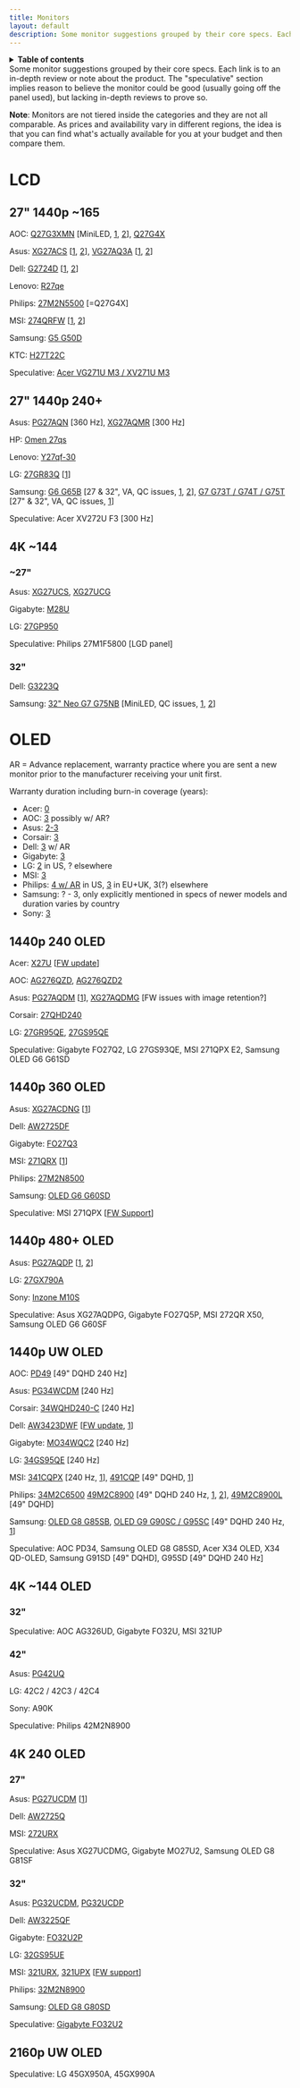 ```yaml
---
title: Monitors
layout: default
description: Some monitor suggestions grouped by their core specs. Each link is to an in-depth review or note about the product. The "speculative" section implies reason to believe the monitor could be good (usually going off the panel used), but lacking in-depth reviews to prove so.
---
```

<details closed markdown="block">
  <summary>
    <b>Table of contents</b>
  </summary>
  {: .text-delta }
- TOC
{:toc}
</details>
Some monitor suggestions grouped by their core specs. Each link is to an in-depth review or note about the product. The "speculative" section implies reason to believe the monitor could be good (usually going off the panel used), but lacking in-depth reviews to prove so.

**Note**: Monitors are not tiered inside the categories and they are not all comparable. As prices and availability vary in different regions, the idea is that you can find what's actually available for you at your budget and then compare them.

# LCD

## 27" 1440p ~165

AOC: [Q27G3XMN](<https://www.youtube.com/watch?v=XbQ8Pe4WVxc>) [MiniLED, [1](<https://www.rtings.com/monitor/reviews/aoc/q27g3xmn>), [2](<https://tftcentral.co.uk/reviews/aoc-q27g3xmn>)], [Q27G4X](<https://www.youtube.com/watch?v=Ix9jwP_q_IM>)

Asus: [XG27ACS](<https://www.youtube.com/watch?v=cXgvP84g2BU>) [[1](<https://www.rtings.com/monitor/reviews/asus/rog-strix-xg27acs>), [2](<https://www.youtube.com/watch?v=G2T1wNu6Q6Y>)], [VG27AQ3A](<https://www.youtube.com/watch?v=jogkXwQwQI4>) [[1](<https://www.youtube.com/watch?v=__WHIe_KPXY>), [2](<https://www.youtube.com/watch?v=X39gYoif7Jk>)]

Dell: [G2724D](<https://www.youtube.com/watch?v=pw9ByU6AOd8>) [[1](<https://www.rtings.com/monitor/reviews/dell/g2724d>), [2](<https://www.youtube.com/watch?v=7Bj59SEc3f8>)]

Lenovo: [R27qe](<https://www.youtube.com/watch?v=PcUNbfsOrQM>)

Philips: [27M2N5500](<https://www.youtube.com/watch?v=ElbQ5WiO95c>) [=Q27G4X]

MSI: [274QRFW](<https://hardwareand.co/dossiers/peripheriques/analyse-le-moniteur-mag-274qrfw-de-chez-msi>) [[1](<https://youtu.be/Gt12D4TUnUU?t=6m47s>), [2](<https://www.youtube.com/watch?v=mTM136IQiNQ>)]

Samsung: [G5 G50D](<https://www.rtings.com/monitor/reviews/samsung/odyssey-g5-g50d-s27dg50>)

KTC: [H27T22C](<https://youtu.be/hkPUK8FM_VQ>)

Speculative: [Acer VG271U M3 / XV271U M3](<https://discord.com/channels/286168815585198080/873056765367955478/1293533301968994307>)

## 27" 1440p 240+

Asus: [PG27AQN](<https://www.youtube.com/watch?v=eYFtLBM3a78>) [360 Hz], [XG27AQMR](<https://www.youtube.com/watch?v=Wik4DhEaj_8>) [300 Hz]

HP: [Omen 27qs](<https://www.rtings.com/monitor/reviews/hp/omen-27qs>)

Lenovo: [Y27qf-30](<https://www.youtube.com/watch?v=GofFvSYi1CQ>)

LG: [27GR83Q](<https://www.youtube.com/watch?v=Z-1zV7MYT4U>) [[1](<https://www.youtube.com/watch?v=IEv895dnoVY>)]

Samsung: [G6 G65B](<https://www.rtings.com/monitor/reviews/samsung/odyssey-g6-s32bg65>) [27 & 32", VA, QC issues, [1](<https://www.youtube.com/watch?v=lqblkGhMwq4>), [2](<https://www.typectechreviews.com/post/samsung-odyssey-g6-g65b-gaming-monitor-review>)], [G7 G73T / G74T / G75T](<https://www.youtube.com/watch?v=go1qsBetgV0>) [27" & 32", VA, QC issues, [1](<https://www.rtings.com/monitor/reviews/samsung/odyssey-g7-c32g75t>)] 

Speculative: Acer XV272U F3 [300 Hz]

## 4K ~144

### ~27"

Asus: [XG27UCS](<https://www.youtube.com/watch?v=7c_SW4539Lk>), [XG27UCG](<https://www.youtube.com/watch?v=rVYVDODQmQ8>)

Gigabyte: [M28U](<https://www.youtube.com/watch?v=xnJjuQdQiyo>)

LG: [27GP950](<https://www.rtings.com/monitor/reviews/lg/27gp950-b>)

Speculative: Philips 27M1F5800 [LGD panel]

### 32"

Dell: [G3223Q](<https://www.rtings.com/monitor/reviews/dell/g3223q>)

Samsung: [32" Neo G7 G75NB](<https://www.youtube.com/watch?v=SMcABSuKAK0>) [MiniLED, QC issues, [1](<https://www.rtings.com/monitor/reviews/samsung/odyssey-neo-g7-s32bg75>), [2](<https://pcmonitors.info/reviews/samsung-odyssey-neo-g7-s32bg75/>)]

# OLED

AR = Advance replacement, warranty practice where you are sent a new monitor prior to the manufacturer receiving your unit first.

Warranty duration including burn-in coverage (years):
- Acer: [0](<https://images.acer.com/is/content/acer/Acer_MON_WTY_DOC_3_YR_MICI_US_CA_MX_LA_46.AD159.003_040213pdf>)
- AOC: [3](<https://aoc.com/us/gaming/aoc-oled>) possibly w/ AR?
- Asus: [2-3](<https://www.asus.com/us/support/faq/1051914/>)
- Corsair: [3](<https://www.corsair.com/us/en/explorer/gamer/monitors/should-i-be-concerned-about-burn-in-on-my-corsair-oled-monitor/>)
- Dell: [3](<https://tftcentral.co.uk/news/improvements-in-oled-care-features-allow-manufacturers-to-offer-added-burn-in-warranty-cover>) w/ AR
- Gigabyte: [3](<https://www.gigabyte.com/Press/News/2154>)
- LG: [2](<https://www.theverge.com/23827701/lg-oled-burn-in-warranty-two-desktop-monitor-windows>) in US, ? elsewhere 
- MSI: [3](<https://www.msi.com/news/detail/3-Year-Burn-in-Warranty-for-MSI-OLED-Monitors-143207>)
- Philips: [4 w/ AR](<https://www.usa.philips.com/c-w/support-home/warranty/warranty-bl.html>) in US, [3](<https://www.evnia.philips>) in EU+UK, 3(?) elsewhere
- Samsung: ? - 3, only explicitly mentioned in specs of newer models and duration varies by country
- Sony: [3](<https://www.hdtvtest.co.uk/news/sony-offers-three-year-burn-in-warranty-cover-for-oled-monitors>)

## 1440p 240 OLED

Acer: [X27U](<https://www.youtube.com/watch?v=9Fnmz2e_4xI>) [[FW update](<https://www.youtube.com/watch?v=n58SwahHSVk>)]

AOC: [AG276QZD](<https://www.youtube.com/watch?v=C0PS9yM-t6Y>), [AG276QZD2](<https://www.youtube.com/watch?v=7tXNC-rFs1g>)

Asus: [PG27AQDM](<https://www.youtube.com/watch?v=R0AkfhZp70w>) [[1](<https://www.youtube.com/watch?v=CqRT06hFDL8>)], [XG27AQDMG](<https://www.youtube.com/watch?v=4OD1Gml24gI>) [FW issues with image retention?]

Corsair: [27QHD240](<https://www.youtube.com/watch?v=ksNCMduj_yc>)

LG: [27GR95QE](<https://www.youtube.com/watch?v=2YBJFYGtmQk>), [27GS95QE](<https://www.rtings.com/monitor/reviews/lg/27gs95qe-b>)

Speculative: Gigabyte FO27Q2, LG 27GS93QE, MSI 271QPX E2, Samsung OLED G6 G61SD

## 1440p 360 OLED

Asus: [XG27ACDNG](<https://www.youtube.com/watch?v=3jjFoEi0zDA>) [[1](<https://www.rtings.com/monitor/reviews/asus/rog-strix-oled-xg27acdng>)]

Dell: [AW2725DF](<https://www.youtube.com/watch?v=0ssesoCm4lU>)

Gigabyte: [FO27Q3](<https://www.youtube.com/watch?v=Je2WdeqaHto>)

MSI: [271QRX](<https://www.youtube.com/watch?v=XgtzP5Xs1aI>) [[1](<https://www.youtube.com/watch?v=-BcXYC9ANxE>)]

Philips: [27M2N8500](<https://www.youtube.com/watch?v=k7fe2KeD25g>)

Samsung: [OLED G6 G60SD](<https://www.rtings.com/monitor/reviews/samsung/odyssey-oled-g6-g60sd-s27dg60>)

Speculative: MSI 271QPX [[FW Support](<https://www.msi.com/news/detail/MAG-321UPX-QD-OLED-and-MAG-271QPX-QD-OLED-Support-Firmware-Update-143951>)]

## 1440p 480+ OLED

Asus: [PG27AQDP](<https://www.youtube.com/watch?v=fLekvkdOQvI>) [[1](<https://www.rtings.com/monitor/reviews/asus/rog-swift-oled-pg27aqdp>), [2](<https://tftcentral.co.uk/reviews/asus-rog-swift-pg27aqdp>)]

LG: [27GX790A](<https://www.rtings.com/monitor/reviews/lg/27gx790a-b>)

Sony: [Inzone M10S](<https://www.rtings.com/monitor/reviews/sony/inzone-m10s>)

Speculative: Asus XG27AQDPG, Gigabyte FO27Q5P, MSI 272QR X50, Samsung OLED G6 G60SF

## 1440p UW OLED

AOC: [PD49](<https://tftcentral.co.uk/reviews/aoc-agon-pro-porsche-design-pd49>) [49" DQHD 240 Hz]

Asus: [PG34WCDM](<https://www.rtings.com/monitor/reviews/asus/rog-swift-oled-pg34wcdm>) [240 Hz]

Corsair: [34WQHD240-C](<https://www.youtube.com/watch?v=_5gInzdwoQs>) [240 Hz]

Dell: [AW3423DWF](<https://www.youtube.com/watch?v=b0aLF3KVOTQ>) [[FW update](<https://www.youtube.com/watch?v=jTvqGFBPIw4>), [1](<https://www.rtings.com/monitor/reviews/dell/alienware-aw3423dwf>)]

Gigabyte: [MO34WQC2](<https://www.youtube.com/watch?v=AaHOcqinQBI>) [240 Hz]

LG: [34GS95QE](<https://www.rtings.com/monitor/reviews/lg/34gs95qe-b>) [240 Hz]

MSI: [341CQPX](<https://www.youtube.com/watch?v=YYCKQ2Pcgw0>) [240 Hz, [1](<https://tftcentral.co.uk/reviews/msi-mpg-341cqpx-qd-oled>)], [491CQP](<https://www.youtube.com/watch?v=IPgb7xaW6B0>) [49" DQHD, [1](<https://www.youtube.com/watch?v=xDYc6_jIDec>)]

Philips: [34M2C6500](<https://www.youtube.com/watch?v=iPCvktwPp60>) [49M2C8900](<https://www.youtube.com/watch?v=Pe4hfsUeHks>) [49" DQHD 240 Hz, [1](<https://www.youtube.com/watch?v=31lzfW_vjKM>), [2](<https://www.kitguru.net/peripherals/dominic-moass/philips-evnia-49m2c8900-review-240hz-qd-oled-super-ultrawide/all/1/>)], [49M2C8900L](<https://www.youtube.com/watch?v=-Qbm93I7fi4>) [49" DQHD]

Samsung: [OLED G8 G85SB](<https://www.youtube.com/watch?v=RmDmJ_1SudA>), [OLED G9 G90SC / G95SC](<https://www.youtube.com/watch?v=BSTds2SjxsU>) [49" DQHD 240 Hz, [1](<https://www.rtings.com/monitor/reviews/samsung/odyssey-oled-g9-g95sc-s49cg95>)]

Speculative: AOC PD34, Samsung OLED G8 G85SD, Acer X34 OLED, X34 QD-OLED, Samsung G91SD [49" DQHD], G95SD [49" DQHD 240 Hz]

## 4K ~144 OLED

### 32"

Speculative: AOC AG326UD, Gigabyte FO32U, MSI 321UP

### 42"

Asus: [PG42UQ](<https://www.youtube.com/watch?v=MNBmFJ68SCw>)

LG: 42C2 / 42C3 / 42C4

Sony: A90K

Speculative: Philips 42M2N8900

## 4K 240 OLED

### 27"

Asus: [PG27UCDM](<https://www.youtube.com/watch?v=tCLxxmULrdY>) [[1](<https://tftcentral.co.uk/reviews/asus-rog-swift-pg27ucdm>)]

Dell: [AW2725Q](<https://www.youtube.com/watch?v=tBjB5ZUAfAE>)

MSI: [272URX](<https://www.youtube.com/watch?v=su7f1Gg6WIE>)

Speculative: Asus XG27UCDMG, Gigabyte MO27U2, Samsung OLED G8 G81SF

### 32"

Asus: [PG32UCDM](<https://www.youtube.com/watch?v=qywLwR7KT9M>), [PG32UCDP](<https://www.youtube.com/watch?v=5HNZina-4Tc>)

Dell: [AW3225QF](<https://www.youtube.com/watch?v=GR9H_kg1uZU>)

Gigabyte: [FO32U2P](<https://www.youtube.com/watch?v=dLVLX_busi4>)

LG: [32GS95UE](<https://www.youtube.com/watch?v=Jvdng6cqlhI>)

MSI: [321URX](<https://www.youtube.com/watch?v=O1cPgQ9F4IY>), [321UPX](<https://www.youtube.com/watch?v=Wwli6kxX3bc>) [[FW support](<https://www.msi.com/news/detail/MAG-321UPX-QD-OLED-and-MAG-271QPX-QD-OLED-Support-Firmware-Update-143951>)]

Philips: [32M2N8900](<https://www.youtube.com/watch?v=ly0pqcisD6c>)

Samsung: [OLED G8 G80SD](<https://www.rtings.com/monitor/reviews/samsung/odyssey-oled-g8-g80sd-s32dg80>)

Speculative: [Gigabyte FO32U2](<https://tftcentral.co.uk/news/gigabyte-aorus-fo32u2-offers-a-lower-cost-alternative-to-the-fo32u2p-without-the-displayport-2-1-connection>)

## 2160p UW OLED

Speculative: LG 45GX950A, 45GX990A

